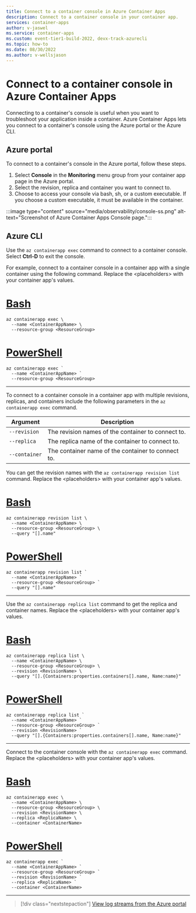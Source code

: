 ```yaml
---
title: Connect to a container console in Azure Container Apps
description: Connect to a container console in your container app.
services: container-apps
author: v-jaswel
ms.service: container-apps
ms.custom: event-tier1-build-2022, devx-track-azurecli
ms.topic: how-to
ms.date: 08/30/2022
ms.author: v-wellsjason
---
```



# Connect to a container console in Azure Container Apps

Connecting to a container's console is useful when you want to troubleshoot your application inside a container.  Azure Container Apps lets you connect to a container's console using the Azure portal or the Azure CLI.

## Azure portal

To connect to a container's console in the Azure portal, follow these steps.

1. Select **Console** in the **Monitoring** menu group from your container app page in the Azure portal.
1. Select the revision, replica and container you want to connect to.
1. Choose to access your console via bash, sh, or a custom executable.  If you choose a custom executable, it must be available in the container.

:::image type="content" source="media/observability/console-ss.png" alt-text="Screenshot of Azure Container Apps Console page.":::

## Azure CLI

Use the `az containerapp exec` command to connect to a container console.  Select **Ctrl-D** to exit the console.

For example, connect to a container console in a container app with a single container using the following command.  Replace the \<placeholders\> with your container app's values.

# [Bash](#tab/bash)

```azurecli
az containerapp exec \
  --name <ContainerAppName> \
  --resource-group <ResourceGroup>
```

# [PowerShell](#tab/powershell)

```azurecli
az containerapp exec `
  --name <ContainerAppName> `
  --resource-group <ResourceGroup>
```

---

To connect to a container console in a container app with multiple revisions, replicas, and containers include the  following parameters in the `az containerapp exec` command.

| Argument | Description |
|----------|-------------|
| `--revision` | The revision names of the container to connect to. |
| `--replica` | The replica name of the container to connect to. |
| `--container` | The container name of the container to connect to. |

You can get the revision names with the `az containerapp revision list` command.  Replace the \<placeholders\> with your container app's values.

# [Bash](#tab/bash)

```azurecli
az containerapp revision list \
  --name <ContainerAppName> \
  --resource-group <ResourceGroup> \
  --query "[].name"
```

# [PowerShell](#tab/powershell)

```azurecli
az containerapp revision list `
  --name <ContainerAppName> `
  --resource-group <ResourceGroup> `
  --query "[].name"
```

---

Use the `az containerapp replica list` command to get the replica and container names. Replace the \<placeholders\> with your container app's values.

# [Bash](#tab/bash)

```azurecli
az containerapp replica list \
  --name <ContainerAppName> \
  --resource-group <ResourceGroup> \
  --revision <RevisionName> \
  --query "[].{Containers:properties.containers[].name, Name:name}"
```

# [PowerShell](#tab/powershell)

```azurecli
az containerapp replica list `
  --name <ContainerAppName> `
  --resource-group <ResourceGroup> `
  --revision <RevisionName> `
  --query "[].{Containers:properties.containers[].name, Name:name}"
```

---

Connect to the container console with the `az containerapp exec` command. Replace the \<placeholders\> with your container app's values.

# [Bash](#tab/bash)

```azurecli
az containerapp exec \
  --name <ContainerAppName> \
  --resource-group <ResourceGroup> \
  --revision <RevisionName> \
  --replica <ReplicaName> \
  --container <ContainerName> 
```

# [PowerShell](#tab/powershell)

```azurecli
az containerapp exec `
  --name <ContainerAppName> `
  --resource-group <ResourceGroup> `
  --revision <RevisionName> `
  --replica <ReplicaName> `
  --container <ContainerName> 
```

---

> [!div class="nextstepaction"]
> [View log streams from the Azure portal](log-streaming.md)
